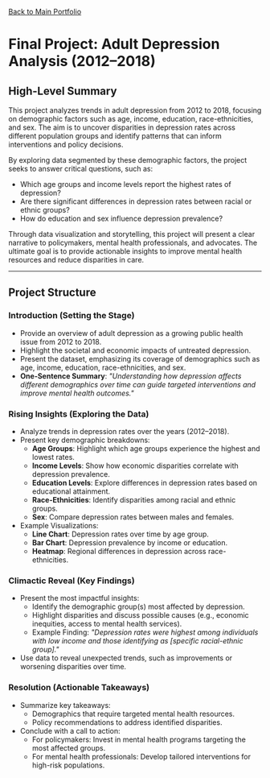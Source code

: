 [Back to Main Portfolio](README.md)
# Final Project: Adult Depression Analysis (2012–2018)

## High-Level Summary

This project analyzes trends in adult depression from 2012 to 2018, focusing on demographic factors such as age, income, education, race-ethnicities, and sex. The aim is to uncover disparities in depression rates across different population groups and identify patterns that can inform interventions and policy decisions.

By exploring data segmented by these demographic factors, the project seeks to answer critical questions, such as:
- Which age groups and income levels report the highest rates of depression?
- Are there significant differences in depression rates between racial or ethnic groups?
- How do education and sex influence depression prevalence?

Through data visualization and storytelling, this project will present a clear narrative to policymakers, mental health professionals, and advocates. The ultimate goal is to provide actionable insights to improve mental health resources and reduce disparities in care.

---
## Project Structure

### **Introduction (Setting the Stage)**
- Provide an overview of adult depression as a growing public health issue from 2012 to 2018.
- Highlight the societal and economic impacts of untreated depression.
- Present the dataset, emphasizing its coverage of demographics such as age, income, education, race-ethnicities, and sex.
- **One-Sentence Summary**: *"Understanding how depression affects different demographics over time can guide targeted interventions and improve mental health outcomes."*

### **Rising Insights (Exploring the Data)**
- Analyze trends in depression rates over the years (2012–2018).
- Present key demographic breakdowns:
  - **Age Groups**: Highlight which age groups experience the highest and lowest rates.
  - **Income Levels**: Show how economic disparities correlate with depression prevalence.
  - **Education Levels**: Explore differences in depression rates based on educational attainment.
  - **Race-Ethnicities**: Identify disparities among racial and ethnic groups.
  - **Sex**: Compare depression rates between males and females.
- Example Visualizations:
  - **Line Chart**: Depression rates over time by age group.
  - **Bar Chart**: Depression prevalence by income or education.
  - **Heatmap**: Regional differences in depression across race-ethnicities.

### **Climactic Reveal (Key Findings)**
- Present the most impactful insights:
  - Identify the demographic group(s) most affected by depression.
  - Highlight disparities and discuss possible causes (e.g., economic inequities, access to mental health services).
  - Example Finding: *"Depression rates were highest among individuals with low income and those identifying as [specific racial-ethnic group]."*
- Use data to reveal unexpected trends, such as improvements or worsening disparities over time.

### **Resolution (Actionable Takeaways)**
- Summarize key takeaways:
  - Demographics that require targeted mental health resources.
  - Policy recommendations to address identified disparities.
- Conclude with a call to action:
  - For policymakers: Invest in mental health programs targeting the most affected groups.
  - For mental health professionals: Develop tailored interventions for high-risk populations.
